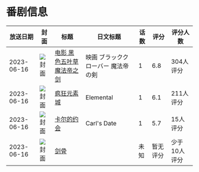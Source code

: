 # 番剧信息

|放送日期|封面|标题|日文标题|话数|评分|评分人数|
|---|---|---|---|---|---|---|
|2023-06-16|![封面](https://lain.bgm.tv/pic/cover/c/b7/7e/331759_00z6z.jpg)|[电影 黑色五叶草 魔法帝之剑](https://bangumi.tv/subject/331759)|映画 ブラッククローバー 魔法帝の剣|1|6.8|304人评分|
|2023-06-16|![封面](https://lain.bgm.tv/pic/cover/c/8a/69/400727_2eU29.jpg)|[疯狂元素城](https://bangumi.tv/subject/400727)|Elemental|1|6.1|211人评分|
|2023-06-16|![封面](https://lain.bgm.tv/pic/cover/c/66/85/439523_zIAa2.jpg)|[卡尔的约会](https://bangumi.tv/subject/439523)|Carl's Date|1|5.7|15人评分|
|2023-06-16|![封面](https://lain.bgm.tv/pic/cover/c/7d/27/440276_iTdi9.jpg)|[剑骨](https://bangumi.tv/subject/440276)||未知|暂无评分|少于10人评分|
